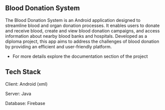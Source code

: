 Blood Donation System
---
The Blood Donation System is an Android application designed to streamline blood and organ donation processes. It enables users to donate and receive blood, create and view blood donation campaigns, and access information about nearby blood banks and hospitals. Developed as a diploma project, this app aims to address the challenges of blood donation by providing an efficient and user-friendly platform.




* For more details explore the documentation section of the project






Tech Stack
---
Client: Android (xml)


Server: Java


Database: Firebase
